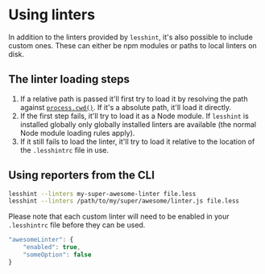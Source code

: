 # Using linters
In addition to the linters provided by `lesshint`, it's also possible to include custom ones. These can either be npm modules or paths to local linters on disk.

## The linter loading steps
1. If a relative path is passed it'll first try to load it by resolving the path against [`process.cwd()`](https://nodejs.org/api/process.html#process_process_cwd). If it's a absolute path, it'll load it directly.
2. If the first step fails, it'll try to load it as a Node module. If `lesshint` is installed globally only globally installed linters are available (the normal Node module loading rules apply).
3. If it still fails to load the linter, it'll try to load it relative to the location of the `.lesshintrc` file in use.

## Using reporters from the CLI
```bash
lesshint --linters my-super-awesome-linter file.less
lesshint --linters /path/to/my/super/awesome/linter.js file.less
```

Please note that each custom linter will need to be enabled in your `.lesshintrc` file before they can be used.

```js
"awesomeLinter": {
    "enabled": true,
    "someOption": false
}
```
